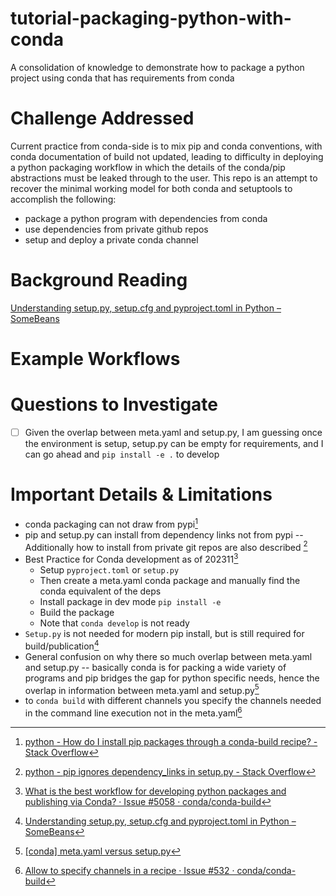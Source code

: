 # tutorial-packaging-python-with-conda
A consolidation of knowledge to demonstrate how to package a python project using conda that has requirements from conda



# Challenge Addressed

Current practice from conda-side is to mix pip and conda conventions, with conda documentation of build not updated, leading to difficulty in deploying a python packaging workflow in which the details of the conda/pip abstractions must be leaked through to the user.  This repo is an attempt to recover the minimal working model for both conda and setuptools to accomplish the following:
- package a python program with dependencies from conda
- use dependencies from private github repos
- setup and deploy a private conda channel



# Background Reading

[Understanding setup.py, setup.cfg and pyproject.toml in Python – SomeBeans](https://ianhopkinson.org.uk/2022/02/understanding-setup-py-setup-cfg-and-pyproject-toml-in-python/)

# Example Workflows


# Questions to Investigate
- [ ] Given the overlap between meta.yaml and setup.py, I am guessing once the environment is setup, setup.py can be empty for requirements, and I can go ahead and `pip install -e .` to develop


# Important Details & Limitations

- conda packaging can not draw from pypi[^1]
- pip and setup.py can install from dependency links not from pypi -- Additionally how to install from private git repos are also described [^2]
- Best Practice for Conda development as of 202311[^3]
  - Setup `pyproject.toml` or `setup.py`
  - Then create a meta.yaml conda package and manually find the conda equivalent of the deps
  - Install package in dev mode `pip install -e`
  - Build the package
  - Note that `conda develop` is not ready
- `Setup.py` is not needed for modern pip install, but is still required for build/publication[^4]
- General confusion on why there so much overlap between meta.yaml and setup.py -- basically conda is for packing a wide variety of programs and pip bridges the gap for python specific needs, hence the overlap in information between meta.yaml and setup.py[^6]
- to `conda build` with different channels you specify the channels needed in the command line execution not in the meta.yaml[^7]


[^1]: [python - How do I install pip packages through a conda-build recipe? - Stack Overflow](https://stackoverflow.com/questions/64916092/how-do-i-install-pip-packages-through-a-conda-build-recipe)
[^2]: [python - pip ignores dependency_links in setup.py - Stack Overflow](https://stackoverflow.com/questions/12518499/pip-ignores-dependency-links-in-setup-py)
[^3]: [What is the best workflow for developing python packages and publishing via Conda? · Issue #5058 · conda/conda-build](https://github.com/conda/conda-build/issues/5058)
[^4]: [Understanding setup.py, setup.cfg and pyproject.toml in Python – SomeBeans](https://ianhopkinson.org.uk/2022/02/understanding-setup-py-setup-cfg-and-pyproject-toml-in-python/)
[^5]: [python - How do I install pip packages through a conda-build recipe? - Stack Overflow](https://stackoverflow.com/questions/64916092/how-do-i-install-pip-packages-through-a-conda-build-recipe)
[^6]: [[conda] meta.yaml versus setup.py](https://conda.continuum.narkive.com/cDWteatm/meta-yaml-versus-setup-py)
[^7]: [Allow to specify channels in a recipe · Issue #532 · conda/conda-build](https://github.com/conda/conda-build/issues/532)
